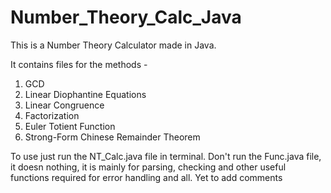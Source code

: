 # Number_Theory_Calc_Java
This is a Number Theory Calculator made in Java.

It contains files for the methods - 

1. GCD
2. Linear Diophantine Equations
3. Linear Congruence
4. Factorization
5. Euler Totient Function
6. Strong-Form Chinese Remainder Theorem

To use just run the NT_Calc.java file in terminal.
Don't run the Func.java file, it doesn nothing, it is mainly for parsing, checking and other useful functions required for error handling and all.
Yet to add comments
